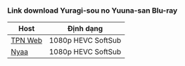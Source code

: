 ### **Link download Yuragi-sou no Yuuna-san Blu-ray**

| Host          | Định dạng          |
| ------------- |:------------------:|
| [TPN Web](https://ddl.tpnteam.workers.dev/0:/Yuragi-sou%20no%20Yuuna-san/)  | 1080p HEVC SoftSub |
| [Nyaa](https://nyaa.si/view/1954803)   | 1080p HEVC SoftSub |
